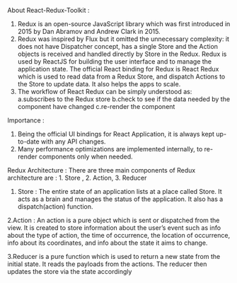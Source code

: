 About React-Redux-Toolkit : 
1. Redux is an open-source JavaScript library which was first introduced in 2015 by Dan Abramov and Andrew Clark in 2015.
2. Redux was inspired by Flux but it omitted the unnecessary complexity: it does not have Dispatcher concept, has a single Store and the Action objects is received and handled directly by Store in the Redux. Redux is used by ReactJS for building the user interface and to manage the application state. The official React binding for Redux is React Redux which is used to read data from a Redux Store, and dispatch Actions to the Store to update data. It also helps the apps to scale.
3. The workflow of React Redux can be simply understood as:
    a.subscribes to the Redux store
    b.check to see if the data needed by the component have changed
    c.re-render the component

Importance : 
1. Being the official UI bindings for React Application, it is always kept up-to-date with any API changes.
2. Many performance optimizations are implemented internally, to re-render components only when needed.

Redux Architecture : 
There are three main components of Redux architecture are : 1. Store ,
                                                            2. Action,
                                                            3. Reducer
1. Store : The entire state of an application lists at a place called Store. It acts as a brain and manages the status of the application. It also has a dispatch(action) function.

2.Action : An action is a pure object which is sent or dispatched from the view. It is created to store information about the user’s event such as info about the type of action, the time of occurrence, the location of occurrence, info about its coordinates, and info about the state it aims to change.

3.Reducer is a pure function which is used to return a new state from the initial state. It reads the payloads from the actions. The reducer then updates the store via the state accordingly



